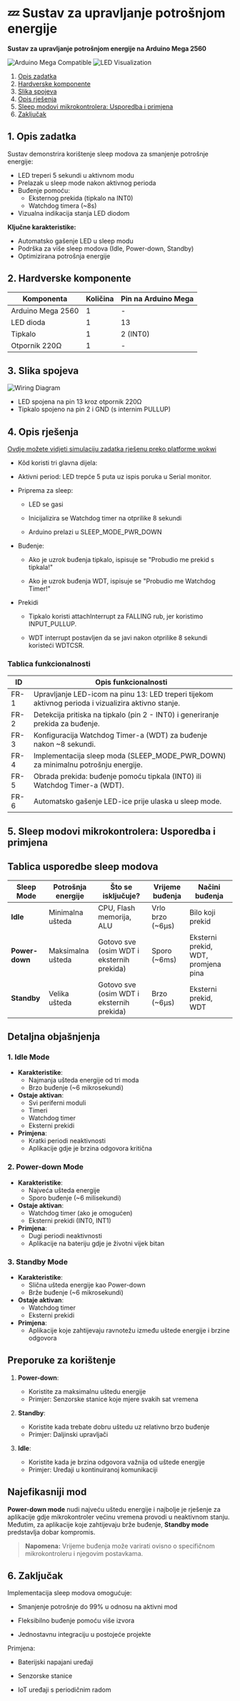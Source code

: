 # 💤 Sustav za upravljanje potrošnjom energije

**Sustav za upravljanje potrošnjom energije na Arduino Mega 2560**

![Arduino Mega Compatible](https://img.shields.io/badge/Platform-Arduino_Mega_2560-blue)
![LED Visualization](<https://img.shields.io/badge/Visualization-1_LEDs_(RGB)-yellowgreen>)

1. [Opis zadatka](#opis-projekta)
2. [Hardverske komponente](#hardverske-komponente)
3. [Slika spojeva](#slika-spojeva)
4. [Opis rješenja](#opis-rjesenja)
5. [Sleep modovi mikrokontrolera: Usporedba i primjena](#sleep_modovi)
6. [Zaključak](#zakljucak)

## <a name="opis-zadatka"></a>1. Opis zadatka

Sustav demonstrira korištenje sleep modova za smanjenje potrošnje energije:

- LED treperi 5 sekundi u aktivnom modu
- Prelazak u sleep mode nakon aktivnog perioda
- Buđenje pomoću:
  - Eksternog prekida (tipkalo na INT0)
  - Watchdog timera (~8s)
- Vizualna indikacija stanja LED diodom

**Ključne karakteristike:**

- Automatsko gašenje LED u sleep modu
- Podrška za više sleep modova (Idle, Power-down, Standby)
- Optimizirana potrošnja energije

## <a name="hardverske-komponente"></a>2. Hardverske komponente

| Komponenta        | Količina | Pin na Arduino Mega |
| ----------------- | -------- | ------------------- |
| Arduino Mega 2560 | 1        | -                   |
| LED dioda         | 1        | 13                  |
| Tipkalo           | 1        | 2 (INT0)            |
| Otpornik 220Ω     | 1        | -                   |

## <a name="slika-spojeva"></a>3. Slika spojeva

![Wiring Diagram](https://github.com/lhojski/RUS-Pametno-zvono-i-pametna-brava/blob/main/Zad_2_Hojski/Sleep_mode.png?)

- LED spojena na pin 13 kroz otpornik 220Ω
- Tipkalo spojeno na pin 2 i GND (s internim PULLUP)

## <a name="opis-rjesenja"></a>4. Opis rješenja

[Ovdje možete vidjeti simulaciju zadatka rješenu preko platforme wokwi](https://wokwi.com/projects/427675671903754241)

- Kôd koristi tri glavna dijela:

- Aktivni period: LED trepće 5 puta uz ispis poruka u Serial monitor.

- Priprema za sleep:

  - LED se gasi

  - Inicijalizira se Watchdog timer na otprilike 8 sekundi

  - Arduino prelazi u SLEEP_MODE_PWR_DOWN

- Buđenje:

  - Ako je uzrok buđenja tipkalo, ispisuje se "Probudio me prekid s tipkala!"

  - Ako je uzrok buđenja WDT, ispisuje se "Probudio me Watchdog Timer!"

- Prekidi

  - Tipkalo koristi attachInterrupt za FALLING rub, jer koristimo INPUT_PULLUP.

  - WDT interrupt postavljen da se javi nakon otprilike 8 sekundi koristeći WDTCSR.

### Tablica funkcionalnosti

| ID   | Opis funkcionalnosti                                                                                |
| ---- | --------------------------------------------------------------------------------------------------- |
| FR-1 | Upravljanje LED-icom na pinu 13: LED treperi tijekom aktivnog perioda i vizualizira aktivno stanje. |
| FR-2 | Detekcija pritiska na tipkalo (pin 2 - INT0) i generiranje prekida za buđenje.                      |
| FR-3 | Konfiguracija Watchdog Timer-a (WDT) za buđenje nakon ~8 sekundi.                                   |
| FR-4 | Implementacija sleep moda (SLEEP_MODE_PWR_DOWN) za minimalnu potrošnju energije.                    |
| FR-5 | Obrada prekida: buđenje pomoću tipkala (INT0) ili Watchdog Timer-a (WDT).                           |
| FR-6 | Automatsko gašenje LED-ice prije ulaska u sleep mode.                                               |

## <a name="sleep_modovi"></a>5. Sleep modovi mikrokontrolera: Usporedba i primjena

## Tablica usporedbe sleep modova

| Sleep Mode     | Potrošnja energije | Što se isključuje?                        | Vrijeme buđenja  | Načini buđenja                      |
| -------------- | ------------------ | ----------------------------------------- | ---------------- | ----------------------------------- |
| **Idle**       | Minimalna ušteda   | CPU, Flash memorija, ALU                  | Vrlo brzo (~6µs) | Bilo koji prekid                    |
| **Power-down** | Maksimalna ušteda  | Gotovo sve (osim WDT i eksternih prekida) | Sporo (~6ms)     | Eksterni prekid, WDT, promjena pina |
| **Standby**    | Velika ušteda      | Gotovo sve (osim WDT i eksternih prekida) | Brzo (~6µs)      | Eksterni prekid, WDT                |

## Detaljna objašnjenja

### 1. **Idle Mode**

- **Karakteristike**:
  - Najmanja ušteda energije od tri moda
  - Brzo buđenje (~6 mikrosekundi)
- **Ostaje aktivan**:
  - Svi periferni moduli
  - Timeri
  - Watchdog timer
  - Eksterni prekidi
- **Primjena**:
  - Kratki periodi neaktivnosti
  - Aplikacije gdje je brzina odgovora kritična

### 2. **Power-down Mode**

- **Karakteristike**:
  - Najveća ušteda energije
  - Sporo buđenje (~6 milisekundi)
- **Ostaje aktivan**:
  - Watchdog timer (ako je omogućen)
  - Eksterni prekidi (INT0, INT1)
- **Primjena**:
  - Dugi periodi neaktivnosti
  - Aplikacije na bateriju gdje je životni vijek bitan

### 3. **Standby Mode**

- **Karakteristike**:
  - Slična ušteda energije kao Power-down
  - Brže buđenje (~6 mikrosekundi)
- **Ostaje aktivan**:
  - Watchdog timer
  - Eksterni prekidi
- **Primjena**:
  - Aplikacije koje zahtijevaju ravnotežu između uštede energije i brzine odgovora

## Preporuke za korištenje

1. **Power-down**:

   - Koristite za maksimalnu uštedu energije
   - Primjer: Senzorske stanice koje mjere svakih sat vremena

2. **Standby**:

   - Koristite kada trebate dobru uštedu uz relativno brzo buđenje
   - Primjer: Daljinski upravljači

3. **Idle**:
   - Koristite kada je brzina odgovora važnija od uštede energije
   - Primjer: Uređaji u kontinuiranoj komunikaciji

## Najefikasniji mod

**Power-down mode** nudi najveću uštedu energije i najbolje je rješenje za aplikacije gdje mikrokontroler većinu vremena provodi u neaktivnom stanju. Međutim, za aplikacije koje zahtijevaju brže buđenje, **Standby mode** predstavlja dobar kompromis.

> **Napomena:** Vrijeme buđenja može varirati ovisno o specifičnom mikrokontroleru i njegovim postavkama.

## <a name="zakljucak"></a>6. Zaključak

Implementacija sleep modova omogućuje:

- Smanjenje potrošnje do 99% u odnosu na aktivni mod

- Fleksibilno buđenje pomoću više izvora

- Jednostavnu integraciju u postojeće projekte

Primjena:

- Baterijski napajani uređaji

- Senzorske stanice

- IoT uređaji s periodičnim radom

